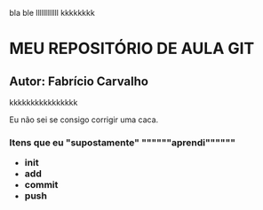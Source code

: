 bla ble llllllllllll kkkkkkkk
# MEU REPOSITÓRIO DE AULA GIT
## Autor: Fabrício Carvalho
kkkkkkkkkkkkkkkk


Eu não sei se consigo corrigir uma caca.

<h3> Itens que eu "supostamente" """"""aprendi""""""
<ul>
<li>init</li>
<li>add</li>
<li>commit</li>
<li>push</li>
</ul>
